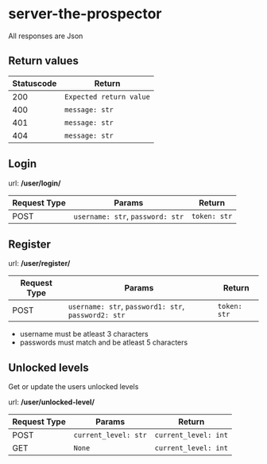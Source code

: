 # server-the-prospector
All responses are Json

## Return values
| Statuscode | Return |
|----|----|
| 200 | `Expected return value` |
| 400 | `message: str` |
| 401 | `message: str` |
| 404 | `message: str` |

## Login
url: **/user/login/**

| Request Type | Params | Return |
|----|----|----|
| POST | `username: str`, `password: str` | `token: str` |

## Register
url: **/user/register/**

| Request Type | Params | Return |
|----|----|----|
| POST | `username: str`, `password1: str`, `password2: str`| `token: str` |

- username must be atleast 3 characters
- passwords must match and be atleast 5 characters

## Unlocked levels
Get or update the users unlocked levels

url: **/user/unlocked-level/**

| Request Type | Params | Return |
|----|----|----|
| POST | `current_level: str`| `current_level: int` |
| GET | `None`| `current_level: int` |


